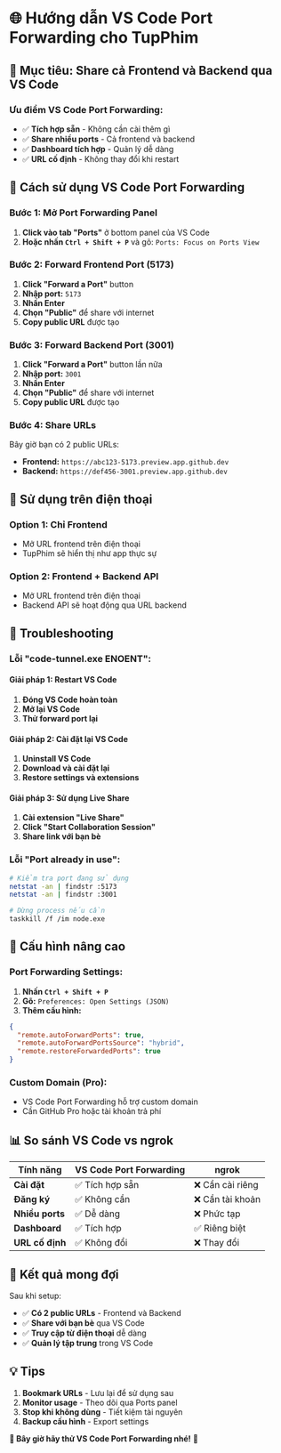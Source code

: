# 🌐 Hướng dẫn VS Code Port Forwarding cho TupPhim

## 🎯 Mục tiêu: Share cả Frontend và Backend qua VS Code

### **Ưu điểm VS Code Port Forwarding:**
- ✅ **Tích hợp sẵn** - Không cần cài thêm gì
- ✅ **Share nhiều ports** - Cả frontend và backend
- ✅ **Dashboard tích hợp** - Quản lý dễ dàng
- ✅ **URL cố định** - Không thay đổi khi restart

## 🚀 Cách sử dụng VS Code Port Forwarding

### **Bước 1: Mở Port Forwarding Panel**

1. **Click vào tab "Ports"** ở bottom panel của VS Code
2. **Hoặc nhấn `Ctrl + Shift + P`** và gõ: `Ports: Focus on Ports View`

### **Bước 2: Forward Frontend Port (5173)**

1. **Click "Forward a Port"** button
2. **Nhập port:** `5173`
3. **Nhấn Enter**
4. **Chọn "Public"** để share với internet
5. **Copy public URL** được tạo

### **Bước 3: Forward Backend Port (3001)**

1. **Click "Forward a Port"** button lần nữa
2. **Nhập port:** `3001`
3. **Nhấn Enter**
4. **Chọn "Public"** để share với internet
5. **Copy public URL** được tạo

### **Bước 4: Share URLs**

Bây giờ bạn có 2 public URLs:
- **Frontend:** `https://abc123-5173.preview.app.github.dev`
- **Backend:** `https://def456-3001.preview.app.github.dev`

## 📱 Sử dụng trên điện thoại

### **Option 1: Chỉ Frontend**
- Mở URL frontend trên điện thoại
- TupPhim sẽ hiển thị như app thực sự

### **Option 2: Frontend + Backend API**
- Mở URL frontend trên điện thoại
- Backend API sẽ hoạt động qua URL backend

## 🔧 Troubleshooting

### **Lỗi "code-tunnel.exe ENOENT":**

#### **Giải pháp 1: Restart VS Code**
1. **Đóng VS Code hoàn toàn**
2. **Mở lại VS Code**
3. **Thử forward port lại**

#### **Giải pháp 2: Cài đặt lại VS Code**
1. **Uninstall VS Code**
2. **Download và cài đặt lại**
3. **Restore settings và extensions**

#### **Giải pháp 3: Sử dụng Live Share**
1. **Cài extension "Live Share"**
2. **Click "Start Collaboration Session"**
3. **Share link với bạn bè**

### **Lỗi "Port already in use":**
```bash
# Kiểm tra port đang sử dụng
netstat -an | findstr :5173
netstat -an | findstr :3001

# Dừng process nếu cần
taskkill /f /im node.exe
```

## 🎯 Cấu hình nâng cao

### **Port Forwarding Settings:**

1. **Nhấn `Ctrl + Shift + P`**
2. **Gõ:** `Preferences: Open Settings (JSON)`
3. **Thêm cấu hình:**

```json
{
  "remote.autoForwardPorts": true,
  "remote.autoForwardPortsSource": "hybrid",
  "remote.restoreForwardedPorts": true
}
```

### **Custom Domain (Pro):**
- VS Code Port Forwarding hỗ trợ custom domain
- Cần GitHub Pro hoặc tài khoản trả phí

## 📊 So sánh VS Code vs ngrok

| Tính năng | VS Code Port Forwarding | ngrok |
|-----------|------------------------|-------|
| **Cài đặt** | ✅ Tích hợp sẵn | ❌ Cần cài riêng |
| **Đăng ký** | ✅ Không cần | ❌ Cần tài khoản |
| **Nhiều ports** | ✅ Dễ dàng | ❌ Phức tạp |
| **Dashboard** | ✅ Tích hợp | ✅ Riêng biệt |
| **URL cố định** | ✅ Không đổi | ❌ Thay đổi |

## 🎉 Kết quả mong đợi

Sau khi setup:
- ✅ **Có 2 public URLs** - Frontend và Backend
- ✅ **Share với bạn bè** qua VS Code
- ✅ **Truy cập từ điện thoại** dễ dàng
- ✅ **Quản lý tập trung** trong VS Code

## 💡 Tips

1. **Bookmark URLs** - Lưu lại để sử dụng sau
2. **Monitor usage** - Theo dõi qua Ports panel
3. **Stop khi không dùng** - Tiết kiệm tài nguyên
4. **Backup cấu hình** - Export settings

**🎯 Bây giờ hãy thử VS Code Port Forwarding nhé!** 🚀
